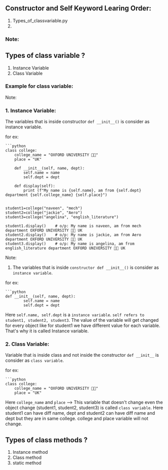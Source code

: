 ## Constructor and Self Keyword Learing Order:

1. Types_of_classvariable.py
2. 


### Note:

## Types of class variable ?

1. Instance Variable
2. Class Variable

### Example for class variable:

Note: 

### 1. Instance Variable:

The variables that is inside constructor `def __init__()` is consider as instance variable.

for ex: 

    ```python
    class college:
        college_name = "OXFORD UNIVERSITY 🏫🏫"
        place = "UK"

        def __init__(self, name, dept):
            self.name = name
            self.dept = dept

        def display(self):
            print (f"My name is {self.name}, am from {self.dept} department {self.college_name} {self.place}")


    student1=college("naveen", "mech")
    student2=college("jackie", "Aero")
    student3=college("angelina", "english_literature")

    student1.display()    # o/p: My name is naveen, am from mech department OXFORD UNIVERSITY 🏫🏫 UK
    student2.display()    # o/p: My name is jackie, am from Aero department OXFORD UNIVERSITY 🏫🏫 UK
    student3.display()    # o/p: My name is angelina, am from english_literature department OXFORD UNIVERSITY 🏫🏫 UK


Note: 

1. The variables that is inside `constructor def __init__()` is consider as `instance variable`.

for ex:

    ```python
    def __init__(self, name, dept):
            self.name = name
            self.dept = dept

Here `self.name, self.dept` is a `instance variable`. `self refers to student1, student2, student3`. The value of the 
variable will get changed for every object like for student1 we have different value for each variable.
That's why it is called Instance variable.

### 2.  Class Variable:

Variable that is inside class and not inside the constructor `def __init__` is consider as `class variable`.

for ex:

    ```python
    class college:
        college_name = "OXFORD UNIVERSITY 🏫🏫"
        place = "UK"

Here `college_name` and `place` --> This variable that doesn't change even the object change (student1, student2, student3) is called `class variable`.
Here student1 can have diff name, dept and student2 can have diff name and dept but they are in same college.
college and place variable will not change.

## Types of class methods ?

1. Instance method
2. Class method
3. static method













